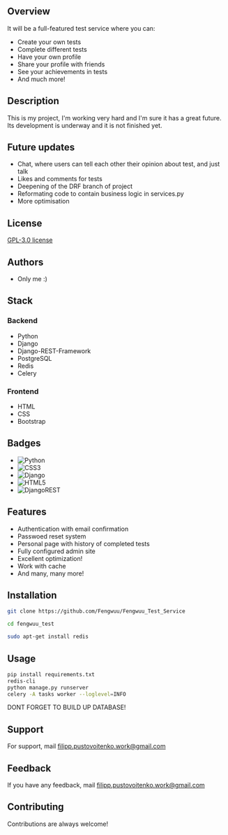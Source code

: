
## Overview

It will be a full-featured test service where you can:

- Create your own tests
- Complete different tests
- Have your own profile
- Share your profile with friends
- See your achievements in tests
- And much more!

## Description

This is my project, I'm working very hard and I'm sure it has a great future. Its development is underway and it is not finished yet.

## Future updates
- Chat, where users can tell each other their opinion about test, and just talk
- Likes and comments for tests
- Deepening of the DRF branch of project
- Reformating code to contain business logic in services.py
- More optimisation
## License

[GPL-3.0 license](https://ru.wikipedia.org/wiki/GNU_General_Public_License#GPL_v3)


## Authors

- Only me :)


## Stack

### Backend
- Python
- Django
- Django-REST-Framework
- PostgreSQL
- Redis
- Celery 

### Frontend
- HTML
- CSS
- Bootstrap
  

## Badges

- ![Python](https://img.shields.io/badge/python-3670A0?style=for-the-badge&logo=python&logoColor=ffdd54) 
- ![CSS3](https://img.shields.io/badge/css3-%231572B6.svg?style=for-the-badge&logo=css3&logoColor=white) 
- ![Django](https://img.shields.io/badge/django-%23092E20.svg?style=for-the-badge&logo=django&logoColor=white) 
- ![HTML5](https://img.shields.io/badge/html5-%23E34F26.svg?style=for-the-badge&logo=html5&logoColor=white)
- ![DjangoREST](https://img.shields.io/badge/DJANGO-REST-ff1709?style=for-the-badge&logo=django&logoColor=white&color=ff1709&labelColor=gray)
## Features

- Authentication with email confirmation
- Passwoed reset system
- Personal page with history of completed tests
- Fully configured admin site
- Excellent optimization!
- Work with cache
- And many, many more!

## Installation

```bash
git clone https://github.com/Fengwuu/Fengwuu_Test_Service
```

```bash
cd fengwuu_test
```
```bash
sudo apt-get install redis
```
    
## Usage
```bash
pip install requirements.txt
redis-cli
python manage.py runserver
celery -A tasks worker --loglevel=INFO
```

 DONT FORGET TO BUILD UP DATABASE!
## Support

For support, mail filipp.pustovoitenko.work@gmail.com


## Feedback

If you have any feedback, mail filipp.pustovoitenko.work@gmail.com


## Contributing

Contributions are always welcome!





